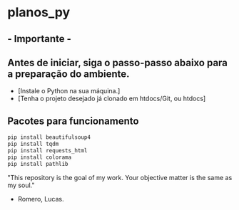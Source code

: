 # planos_py

## - Importante -
## Antes de iniciar, siga o passo-passo abaixo para a preparação do ambiente.

* [Instale o Python na sua máquina.]
* [Tenha o projeto desejado já clonado em htdocs/Git, ou htdocs]

## Pacotes para funcionamento

```bash
pip install beautifulsoup4
pip install tqdm
pip install requests_html
pip install colorama 
pip install pathlib
```

"This repository is the goal of my work. Your objective matter is the same as my soul."
- Romero, Lucas.
